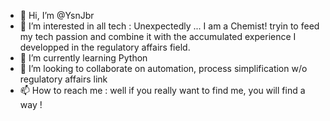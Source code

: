 - 👋 Hi, I’m @YsnJbr
- 👀 I’m interested in all tech : Unexpectedly ... I am a Chemist! tryin to feed my tech passion and combine it with the accumulated experience I developped in the regulatory affairs field.
- 🌱 I’m currently learning Python
- 💞️ I’m looking to collaborate on automation, process simplification w/o regulatory affairs link
- 📫 How to reach me : well if you really want to find me, you will find a way !

<!---
YsnJbr/YsnJbr is a ✨ special ✨ repository because its `README.md` (this file) appears on your GitHub profile.
You can click the Preview link to take a look at your changes.
--->
